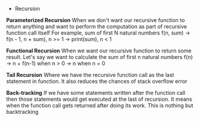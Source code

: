 * Recursion

**Parameterized Recursion**
When we don't want our recursive function to return anything
and want to perform the computation as part of recursive function call itself
For example,
sum of first N natural numbers
f(n, sum)
-> f(n - 1, n + sum), n >= 1
-> print(sum), n < 1

**Functional Recursion**
When we want our recursive function to return some result.
Let's say we want to calculate the sum of first n natural numbers
f(n)    
-> n + f(n-1) when n > 0
-> n when n = 0

**Tail Recursion**
Where we have the recursive function call as the last statement in function.
It also reduces the chances of stack overflow error

**Back-tracking**
If we have some statements written after the function call then those statements would get executed at the last of
recursion. It means when the function call gets returned after doing its work.
This is nothing but backtracking